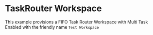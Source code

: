 # TaskRouter Workspace

This example provisions a FIFO Task Router Workspace with Multi Task Enabled with the friendly name `Test Workspace`
